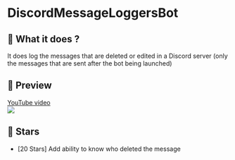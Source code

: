 # DiscordMessageLoggersBot

## 📜 What it does ?

It does log the messages that are deleted or edited in a Discord server (only the messages that are sent after the bot being launched)

## 🎥 Preview

[YouTube video](https://www.youtube.com/watch?v=13L5_kpWlNQ)<br>![](https://i.imgur.com/MBvwxLQ.png)

## 🌟 Stars

- [20 Stars] Add ability to know who deleted the message
